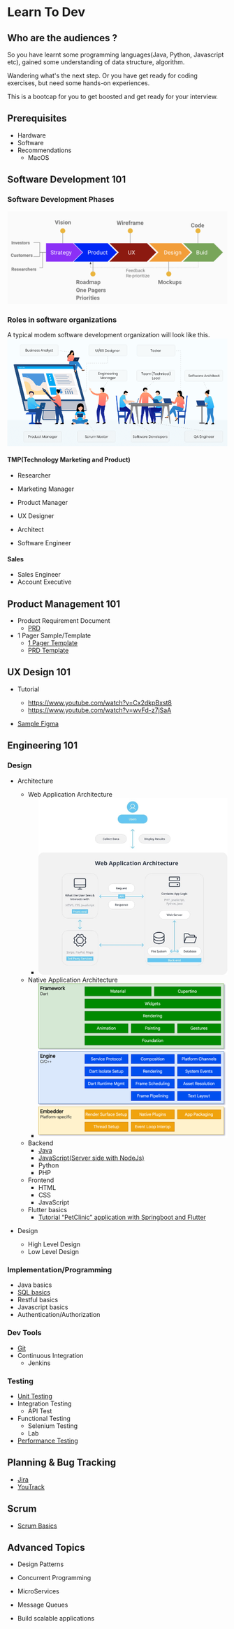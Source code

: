 # Learn To Dev

## Who are the audiences ?

So you have learnt some programming languages(Java, Python, Javascript etc), gained some understanding of data structure, algorithm. 

Wandering what's the next step. Or you have get ready for coding exercises, but need some hands-on experiences. 

This is a bootcap for you to get boosted and get ready for your interview. 

## Prerequisites

- Hardware
- Software
- Recommendations
  - MacOS

## Software Development 101

### Software Development Phases
![](chapters/images/SoftDevPhases.png)

### Roles in software organizations
A typical modem software development organization will look like this.
![Team Structure](chapters/images/team-structure.png)

#### TMP(Technology Marketing and Product)
- Researcher
- Marketing Manager

- Product Manager
- UX Designer
- Architect
- Software Engineer

#### Sales

- Sales Engineer
- Account Executive

## Product Management 101

- Product Requirement Document
  - [PRD](https://productschool.com/resources/glossary/product-requirements-doc-prd?utm_source=google&utm_medium=referral&utm_campaign=202304-mkt_templates-product_management_templates)
- 1 Pager Sample/Template
  - [1 Pager Template](https://docs.google.com/document/d/1hs2TH00BYy_reNbCaGIRyWXJGiaDTEgAuRztnYd-dgU/edit)
  - [PRD Template](https://docs.google.com/document/d/1hs2TH00BYy_reNbCaGIRyWXJGiaDTEgAuRztnYd-dgU/edit)

## UX Design 101

- Tutorial
  - https://www.youtube.com/watch?v=Cx2dkpBxst8
  - https://www.youtube.com/watch?v=wvFd-z7jSaA

- [Sample Figma](https://www.figma.com/proto/Mt1Y8UlLRKmgWXfrJOhaIj/Wallet-App-Design-(Community)?type=design&node-id=2-97&t=7Krh6c2H9s4eem57-1&scaling=scale-down&page-id=2%3A4&starting-point-node-id=2%3A97)


## Engineering 101

### Design

- Architecture
  - Web Application Architecture
    - ![Web Application Architecture](chapters/images/web-app-architecture.jpeg)
  - Native Application Architecture
    - ![Native Application Architecture](chapters/images/flutter-archdiagram.png)
  - Backend
    - [Java](chapters/Java.md)
    - [JavaScript(Server side with NodeJs)](chapters/Javascript.md)
    - Python
    - PHP
  - Frontend
    - HTML
    - CSS
    - JavaScript
  - Flutter basics
    - [Tutorial “PetClinic” application with Springboot and Flutter](https://github.com/andytmass/petclinic)
      
- Design
  - High Level Design
  - Low Level Design

### Implementation/Programming

- Java basics
- [SQL basics](chapters/Sql.md)
- Restful basics
- Javascript basics
- Authentication/Authorization

### Dev Tools

- [Git](chapters/Git.md)
- Continuous Integration
  - Jenkins

### Testing

- [Unit Testing](chapters/UnitTest.md)
- Integration Testing
  - API Test
- Functional Testing
  - Selenium Testing
  - Lab
- [Performance Testing](chapters/PerfTest.md)

## Planning & Bug Tracking

- [Jira](https://www.atlassian.com/software/jira/pricing?&aceid=&adposition=&adgroup=136973856130&campaign=18440774082&creative=656629737110&device=c&keyword=jira%20license&matchtype=p&network=g&placement=&ds_kids=p73345603391&ds_e=GOOGLE&ds_eid=700000001558501&ds_e1=GOOGLE&gad_source=1&gclid=CjwKCAjwz42xBhB9EiwA48pT78lVhpvydErULI5WIQahFYsEy5GX-Fw65fzyV_g4aoC-RHuI2-XBdRoCk-MQAvD_BwE&gclsrc=aw.ds)
- [YouTrack](https://www.jetbrains.com/youtrack/buy/?gutm_medium=cpc&gutm_source=google&gutm_campaign=AMER_en_US-EST_YouTrack_Search_Competitors&gutm_content=692489595350&gclid=CjwKCAjwz42xBhB9EiwA48pT76qH7sNLqO5WAV1VwQK9N2JKFykFxrS226xvcGNcTHTTxP4P1DoGxhoCebIQAvD_BwE)

## Scrum

- [Scrum Basics](chapters/Scrum.md)

## Advanced Topics

- Design Patterns

- Concurrent Programming

- MicroServices

- Message Queues

- Build scalable applications
